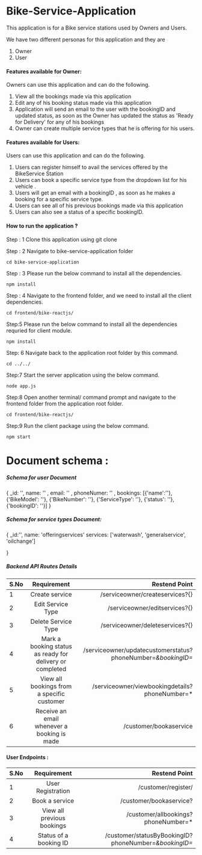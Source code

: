 
# Bike-Service-Application

This application is for a Bike service stations used by Owners and Users.

We have two different personas for this application and they are 
1.  Owner
2.  User

#### Features available for Owner: 
Owners can use this application and can do the following. 

1. View all the bookings made via this application
2. Edit any of his booking status made via this application
3. Application will send an email to the user with the bookingID and updated status, as soon as the Owner has updated the status as 'Ready for Delivery' for any of his bookings
4. Owner can create multiple service types that he is offering for his users.


#### Features available for Users:
Users can use this application and can do the following. 

1. Users can register himself to avail the services offered by the BikeService Station
2. Users can book a specific service type from the dropdown list for his vehicle . 
3. Users will get an email with a bookingID , as soon as he makes a booking for a specific service type.
4. Users can see all of his previous bookings made via this application
5. Users can also see a status of a specific bookingID. 


#### How to run the application ?

Step : 1
Clone this application using git clone <url>

Step : 2 
Navigate to bike-service-application folder 

```cd bike-service-application```

Step : 3 
Please run the below command to install all the dependencies. 

```npm install```

Step : 4
Navigate to the frontend folder, and we need to install all the client dependencies. 

```cd frontend/bike-reactjs/```

Step:5
Please run the below command to install all the dependencies requried for client module.

```npm install```

Step: 6
Navigate back to the application root folder by this command.

```cd ../../```

Step:7
Start the server application using the below command.

```node app.js```

Step:8
Open another terminal/ command prompt and navigate to the frontend folder from the application root folder.

```cd frontend/bike-reactjs/```

Step:9
Run the client package using the below command. 

```npm start```


# Document schema : 

##### Schema for user Document 
{
  _id: '',
  name: '' <string>,
  email: '' <string>,
  phoneNumer: '' <string>,
  bookings: [{'name':''}, {'BikeModel': ''}, {'BikeNumber': ''}, {'ServiceType': ''}, {'status': ''}, {'bookingID': ''}] <arrayOfObjects>
}
  
##### Schema for service types Document:
{
  _id:'',
 name: 'offeringservices' <string>
 services: ['waterwash', 'generalservice', 'oilchange'] <array>
  
}


##### Backend API Routes Details 

| S.No   |      Requirement     |  Restend Point  |
|----------|:-------------:|------:|
|  1 | Create service  |/serviceowner/createservices?{}   |
|  2 | Edit Service Type | /serviceowner/editservices?{}  |
|  3 | Delete Service Type   |   /serviceowner/deleteservices?{}   |
|  4 | Mark a booking status as ready for delivery or completed  | /serviceowner/updatecustomerstatus?phoneNumber=*&bookingID=*  |
|  5   | View all bookings from a specific customer |    /serviceowner/viewbookingdetails?phoneNumber=* | 
|  6 |  Receive an email whenever a booking is made  |   /customer/bookaservice

#### User Endpoints :

| S.No   |      Requirement     |  Restend Point  |
|----------|:-------------:|------:|
|  1 | User Registration  | /customer/register/   |
|  2 | Book a service | /customer/bookaservice? |
|  3 | View all previous bookings    |   /customer/allbookings?phoneNumber=*  |
|  4 |Status of a booking ID  | /customer/statusByBookingID?phoneNumber=*&bookingID=* |
